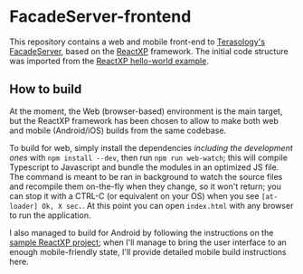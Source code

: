 # FacadeServer-frontend
This repository contains a web and mobile front-end to [Terasology's FacadeServer](https://github.com/MovingBlocks/FacadeServer), based on the [ReactXP](https://github.com/Microsoft/reactxp) framework. The initial code structure was imported from the [ReactXP hello-world example](https://github.com/Microsoft/reactxp/tree/master/samples/hello-world).

## How to build
At the moment, the Web (browser-based) environment is the main target, but the ReactXP framework has been chosen to allow to make both web and mobile (Android/iOS) builds from the same codebase.

To build for web, simply install the dependencies *including the development ones* with `npm install --dev`, then run `npm run web-watch`; this will compile Typescript to Javascript and bundle the modules in an optimized JS file. The command is meant to be ran in background to watch the source files and recompile them on-the-fly when they change, so it won't return; you can stop it with a CTRL-C (or equivalent on your OS) when you see `[at-loader] Ok, X sec.`. At this point you can open `index.html` with any browser to run the application.

I also managed to build for Android by following the instructions on the [sample ReactXP project](https://github.com/Microsoft/reactxp/tree/master/samples/hello-world#building-for-react-native); when I'll manage to bring the user interface to an enough mobile-friendly state, I'll provide detailed mobile build instructions here.
